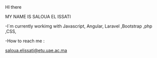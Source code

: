 HI there 


MY NAME IS SALOUA EL ISSATI 



-I´m currently workimg with Javascript, Angular, Laravel ,Bootstrap ,php ,CSS,

-How to reach me :

saloua.elissati@etu.uae.ac.ma
